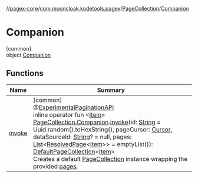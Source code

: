 //[pagex-core](../../../../index.md)/[com.mooncloak.kodetools.pagex](../../index.md)/[PageCollection](../index.md)/[Companion](index.md)

# Companion

[common]\
object [Companion](index.md)

## Functions

| Name | Summary |
|---|---|
| [invoke](../../invoke.md) | [common]<br>@[ExperimentalPaginationAPI](../../-experimental-pagination-a-p-i/index.md)<br>inline operator fun &lt;[Item](../../invoke.md)&gt; [PageCollection.Companion](index.md).[invoke](../../invoke.md)(id: [String](https://kotlinlang.org/api/latest/jvm/stdlib/kotlin/-string/index.html) = Uuid.random().toHexString(), pageCursor: [Cursor](../../-cursor/index.md), dataSourceId: [String](https://kotlinlang.org/api/latest/jvm/stdlib/kotlin/-string/index.html)? = null, pages: [List](https://kotlinlang.org/api/latest/jvm/stdlib/kotlin.collections/-list/index.html)&lt;[ResolvedPage](../../-resolved-page/index.md)&lt;[Item](../../invoke.md)&gt;&gt; = emptyList()): [DefaultPageCollection](../../-default-page-collection/index.md)&lt;[Item](../../invoke.md)&gt;<br>Creates a default [PageCollection](../index.md) instance wrapping the provided [pages](../../invoke.md). |

